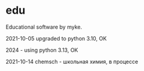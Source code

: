 edu
===

Educational software by myke.

2021-10-05 upgraded to python 3.10, OK

2024 - using python 3.13, OK

2021-10-14 chemsch - школьная химия, в процессе

